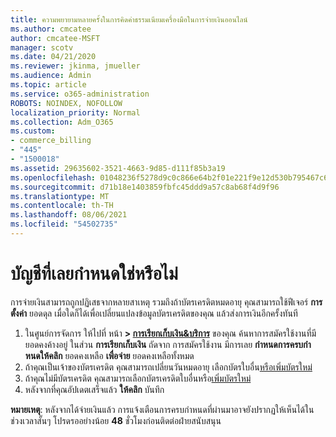 ```yaml
---
title: ความพยายามหลายครั้งในการคิดค่าธรรมเนียมเครื่องมือในการจ่ายเงินออนไลน์
ms.author: cmcatee
author: cmcatee-MSFT
manager: scotv
ms.date: 04/21/2020
ms.reviewer: jkinma, jmueller
ms.audience: Admin
ms.topic: article
ms.service: o365-administration
ROBOTS: NOINDEX, NOFOLLOW
localization_priority: Normal
ms.collection: Adm_O365
ms.custom:
- commerce_billing
- "445"
- "1500018"
ms.assetid: 29635602-3521-4663-9d85-d111f85b3a19
ms.openlocfilehash: 01048236f5278d9c0c866e64b2f01e221f9e12d530b795467c638387b111d85e
ms.sourcegitcommit: d71b18e1403859fbfc45ddd9a57c8ab68f4d9f96
ms.translationtype: MT
ms.contentlocale: th-TH
ms.lasthandoff: 08/06/2021
ms.locfileid: "54502735"
---
```

# <a name="past-due-account"></a>บัญชีที่เลยกําหนดใช่หรือไม่

การจ่ายเงินสามารถถูกปฏิเสธจากหลายสาเหตุ รวมถึงถ้าบัตรเครดิตหมดอายุ คุณสามารถใช้ฟีเจอร์ **การตั้งค่า** ยอดดุล เมื่อใดก็ได้เพื่อเปลี่ยนแปลงข้อมูลบัตรเครดิตของคุณ แล้วส่งการเงินอีกครั้งทันที

1. ในศูนย์การจัดการ ให้ไปที่ หน้า **> [การเรียกเก็บเงิน&บริการ](https://go.microsoft.com/fwlink/p/?linkid=842054)** ของคุณ
ค้นหาการสมัครใช้งานที่มียอดคงค้างอยู่ ในส่วน **การเรียกเก็บเงิน** ถัดจาก การสมัครใช้งาน มีการเลย **กําหนดการครบกําหนดให้คลิก** ยอดคงเหลือ **เพื่อจ่าย** ยอดคงเหลือทั้งหมด
2. ถ้าคุณเป็นเจ้าของบัตรเครดิต คุณสามารถเปลี่ยนวันหมดอายุ เลือกบัตรใบอื่น[หรือเพิ่มบัตรใหม่](/microsoft-365/commerce/billing-and-payments/manage-payment-methods)
3. ถ้าคุณไม่มีบัตรเครดิต คุณสามารถเลือกบัตรเครดิตใบอื่นหรือ[เพิ่มบัตรใหม่](/microsoft-365/commerce/billing-and-payments/manage-payment-methods)
4. หลังจากที่คุณอัปเดตเสร็จแล้ว **ให้คลิก** บันทึก

**หมายเหตุ**: หลังจากได้จ่ายเงินแล้ว การแจ้งเตือนการครบกําหนดที่ผ่านมาอาจยังปรากฏให้เห็นได้ในช่วงเวลาสั้นๆ โปรดรออย่างน้อย **48** ชั่วโมงก่อนติดต่อฝ่ายสนับสนุน
